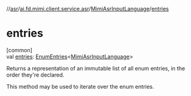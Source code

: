 //[asr](../../../index.md)/[ai.fd.mimi.client.service.asr](../index.md)/[MimiAsrInputLanguage](index.md)/[entries](entries.md)

# entries

[common]\
val [entries](entries.md): [EnumEntries](https://kotlinlang.org/api/core/kotlin-stdlib/kotlin.enums/-enum-entries/index.html)&lt;[MimiAsrInputLanguage](index.md)&gt;

Returns a representation of an immutable list of all enum entries, in the order they're declared.

This method may be used to iterate over the enum entries.
